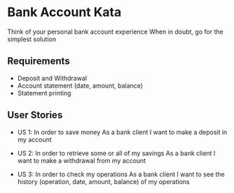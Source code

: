 # Bank Account Kata
Think of your personal bank account experience When in doubt, go for the simplest solution
## Requirements

- Deposit and Withdrawal
- Account statement (date, amount, balance)
- Statement printing

## User Stories

- US 1:
In order to save money
As a bank client
I want to make a deposit in my account

- US 2:
In order to retrieve some or all of my savings
As a bank client
I want to make a withdrawal from my account

- US 3:
In order to check my operations
As a bank client
I want to see the history (operation, date, amount, balance) of my operations

